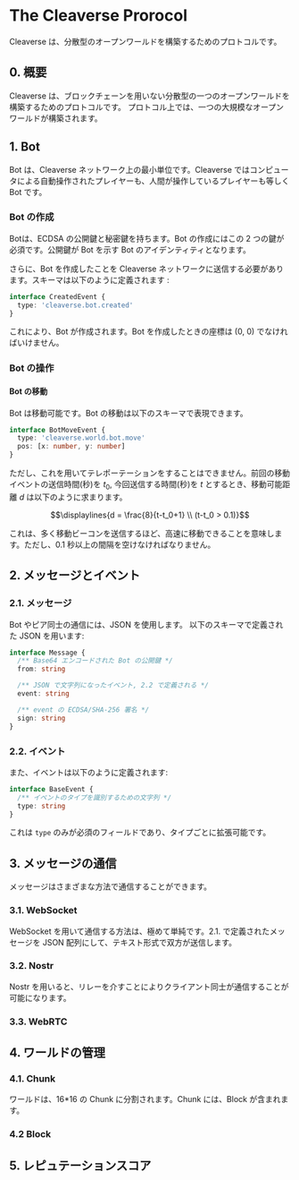# The Cleaverse Prorocol

Cleaverse は、分散型のオープンワールドを構築するためのプロトコルです。

## 0. 概要

Cleaverse は、ブロックチェーンを用いない分散型の一つのオープンワールドを構築するためのプロトコルです。
プロトコル上では、一つの大規模なオープンワールドが構築されます。 

## 1. Bot

Bot は、Cleaverse ネットワーク上の最小単位です。Cleaverse ではコンピュータによる自動操作されたプレイヤーも、人間が操作しているプレイヤーも等しく Bot です。

### Bot の作成

Botは、ECDSA の公開鍵と秘密鍵を持ちます。Bot の作成にはこの 2 つの鍵が必須です。公開鍵が Bot を示す Bot のアイデンティティとなります。

さらに、Bot を作成したことを Cleaverse ネットワークに送信する必要があります。スキーマは以下のように定義されます :
```ts
interface CreatedEvent {
  type: 'cleaverse.bot.created'
}
```
これにより、Bot が作成されます。Bot を作成したときの座標は (0, 0) でなければいけません。

### Bot の操作

#### Bot の移動

Bot は移動可能です。Bot の移動は以下のスキーマで表現できます。
```ts
interface BotMoveEvent {
  type: 'cleaverse.world.bot.move'
  pos: [x: number, y: number]
}
```
ただし、これを用いてテレポーテーションをすることはできません。前回の移動イベントの送信時間(秒)を $t_0$, 今回送信する時間(秒)を $t$ とするとき、移動可能距離 $d$ は以下のように求まります。
```math
\displaylines{d = \frac{8}{t-t_0+1} \\ (t-t_0 > 0.1)}
```
これは、多く移動ビーコンを送信するほど、高速に移動できることを意味します。ただし、0.1 秒以上の間隔を空けなければなりません。

## 2. メッセージとイベント

### 2.1. メッセージ

Bot やピア同士の通信には、JSON を使用します。
以下のスキーマで定義された JSON を用います:
```ts
interface Message {
  /** Base64 エンコードされた Bot の公開鍵 */
  from: string

  /** JSON で文字列になったイベント, 2.2 で定義される */
  event: string

  /** event の ECDSA/SHA-256 署名 */
  sign: string
}
```

### 2.2. イベント

また、イベントは以下のように定義されます:
```ts
interface BaseEvent {
  /** イベントのタイプを識別するための文字列 */
  type: string
}
```
これは `type` のみが必須のフィールドであり、タイプごとに拡張可能です。

## 3. メッセージの通信

メッセージはさまざまな方法で通信することができます。

### 3.1. WebSocket

WebSocket を用いて通信する方法は、極めて単純です。2.1. で定義されたメッセージを JSON 配列にして、テキスト形式で双方が送信します。

### 3.2. Nostr

Nostr を用いると、リレーを介すことによりクライアント同士が通信することが可能になります。

### 3.3. WebRTC

## 4. ワールドの管理

### 4.1. Chunk

ワールドは、16*16 の Chunk に分割されます。Chunk には、Block が含まれます。


### 4.2 Block

## 5. レピュテーションスコア
